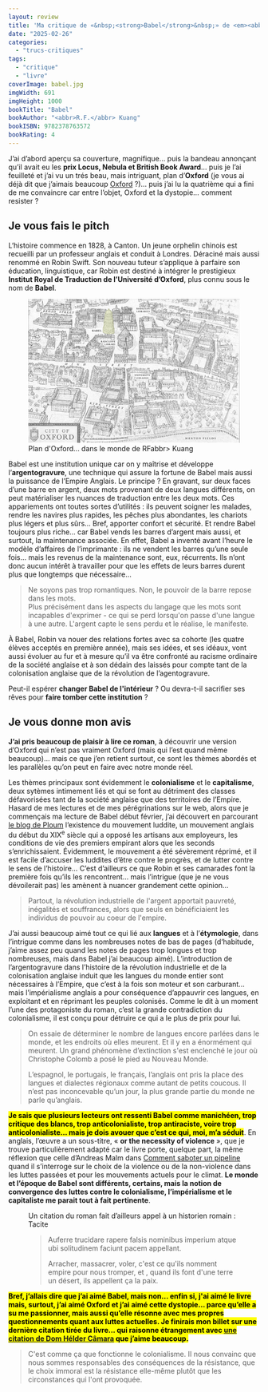 ```yaml
---
layout: review
title: 'Ma critique de «&nbsp;<strong>Babel</strong>&nbsp;» de <em><abbr>R.F.</abbr> Kuang</em>'
date: "2025-02-26"
categories: 
  - "trucs-critiques"
tags: 
  - "critique"
  - "livre"
coverImage: babel.jpg
imgWidth: 691
imgHeight: 1000
bookTitle: "Babel"
bookAuthor: "<abbr>R.F.</abbr> Kuang"
bookISBN: 9782378763572          
bookRating: 4
---
```


<p>J’ai d’abord aperçu sa couverture, magnifique… puis la bandeau annonçant qu’il avait eu les <strong>prix Locus, Nebula et British Book Award</strong>… puis je l’ai feuilleté et j’ai vu un trés beau, mais intriguant, plan d’<strong>Oxford</strong> (je vous ai déjà dit que j’aimais beaucoup <a href="https://sitofotos.6x8.org/index.php?/category/oxford-2">Oxford</a>&nbsp;?)… puis j’ai lu la quatrième qui a fini de me convaincre car entre l’objet, Oxford et la dystopie… comment resister&nbsp;?</p>

<h2>Je vous fais le pitch</h2>

<p>L‘histoire commence en 1828, à Canton. Un jeune orphelin chinois est recueilli par un professeur anglais et conduit à Londres. Déraciné mais aussi renommé en Robin Swift. Son nouveau tuteur s’applique à parfaire son éducation, linguistique, car Robin est destiné à intégrer le prestigieux <strong>Institut Royal de Traduction de l’Université d’Oxford</strong>, plus connu sous le nom de <strong>Babel</strong>.</p>

<figure>
  <img src="/images/2025/02/OxfordMap_Babel.png" alt="Sur ce plan d'Oxford, la tour de Babel se situe a proximité de la Bodléienne et de la Radcliffe Camera">
  <figcaption>Plan d'Oxford... dans le monde de <abbr>RF</abbr>abbr> Kuang</figcaption>
</figure>

<p>Babel est une institution unique car on y maîtrise et développe l’<strong>argentogravure</strong>, une technique qui assure la fortune de Babel mais aussi la puissance de l’Empire Anglais. Le principe&nbsp;? En gravant, sur deux faces d’une barre en argent, deux mots provenant de deux langues différents, on peut matérialiser les nuances de traduction entre les deux mots. Ces appariements ont toutes sortes d’utilités&nbsp;: ils peuvent soigner les malades, rendre les navires plus rapides, les pêches plus abondantes, les chariots plus légers et plus sûrs… Bref, apporter confort et sécurité. Et rendre Babel toujours plus riche… car Babel vends les barres d’argent mais aussi, et surtout, la maintenance associée. En effet, Babel a inventé avant l’heure le modèle d’affaires de l’imprimante&nbsp;: ils ne vendent les barres qu’une seule fois… mais les revenus de la maintenance sont, eux, récurrents. Ils n’ont donc aucun intérêt à travailler pour que les effets de leurs barres durent plus que longtemps que nécessaire…</p>

<blockquote class="citation">
  <p>Ne soyons pas trop romantiques. Non, le pouvoir de la barre repose dans les mots.<br />Plus précisément dans les aspects du langage que les mots sont incapables d'exprimer - ce qui se perd lorsqu'on passe d'une langue à une autre. L'argent capte le sens perdu et le réalise, le manifeste.</p>
</blockquote>

<p>À Babel, Robin va nouer des relations fortes avec sa cohorte (les quatre élèves acceptés en première année), mais ses idées, et ses idéaux, vont aussi évoluer au fur et à mesure qu’il va être confronté au racisme ordinaire de la société anglaise et à son dédain des laissés pour compte tant de la colonisation anglaise que de la révolution de l’agentogravure.</p>
<p>Peut-il espérer <strong>changer Babel de l'intérieur</strong>&nbsp;? Ou devra-t-il sacrifier ses rêves pour <strong>faire tomber cette institution</strong>&nbsp;?</p>

<h2>Je vous donne mon avis</h2>

<p><strong>J’ai pris beaucoup de plaisir à lire ce roman</strong>, à découvrir une version d’Oxford qui n’est pas vraiment Oxford (mais qui l’est quand même beaucoup)… mais ce que j’en retient surtout, ce sont les thèmes abordés et les parallèles qu’on peut en faire avec notre monde réel.</p>

<p>Les thèmes principaux sont évidemment le <strong>colonialisme</strong> et le <strong>capitalisme</strong>, deux sytèmes intimement liés et qui se font au détriment des classes défavorisées tant de la société anglaise que des territoires de l’Empire. Hasard de mes lectures et de mes pérégrinations sur le web, alors que je commençais ma lecture de Babel début février, j’ai découvert en parcourant <a href="https://ploum.net/2025-02-06-decadence-technologique.html">le blog de Ploum</a> l’existence du mouvement luddite, un mouvement anglais du début du XIX<sup>e</sup>&nbsp;siècle qui a opposé les artisans aux employeurs, les conditions de vie des premiers empirant alors que les seconds s’enrichissaient. Évidemment, le mouvement a été sévèrement réprimé, et il est facile d’accuser les luddites d’être contre le progrès, et de lutter contre le sens de l’histoire… C’est d’ailleurs ce que Robin et ses camarades font la première fois qu’ils les rencontrent… mais l’intrigue (que je ne vous dévoilerait pas) les amènent à nuancer grandement cette opinion…</p>

<blockquote class="citation">
  <p>Partout, la révolution industrielle de l'argent apportait pauvreté, inégalités et souffrances, alors que seuls en bénéficiaient les individus de pouvoir au coeur de l'empire.</p>
</blockquote>

<p>J’ai aussi beaucoup aimé tout ce qui lié aux <strong>langues</strong> et à l’<strong>étymologie</strong>, dans l’intrigue comme dans les nombreuses notes de bas de pages (d‘habitude, j’aime assez peu quand les notes de pages trop longues et trop nombreuses, mais dans Babel j’ai beaucoup aimé). L’introduction de l’argentogravure dans l’histoire de la révolution industrielle et de la colonisation anglaise induit que les langues du monde entier sont nécessaires à l’Empire, que c’est à la fois son moteur et son carburant… mais l’impérialisme anglais a pour conséquence d’appauvrir ces langues, en exploitant et en réprimant les peuples colonisés. Comme le dit à un moment l’une des protagoniste du roman, c’est la grande contradiction du colonialisme, il est conçu pour détruire ce qui a le plus de prix pour lui.</p>

<blockquote class="citation"><div>
  <p>On essaie de déterminer le nombre de langues encore parlées dans le monde, et les endroits où elles meurent. Et il y en a énormément qui meurent. Un grand phénomène d’extinction s'est enclenché le jour où Christophe Colomb a posé le pied au Nouveau Monde.</p>
  <p>L’espagnol, le portugais, le français, l’anglais ont pris la place des langues et dialectes régionaux comme autant de petits coucous. Il n’est pas inconcevable qu’un jour, la plus grande partie du monde ne parle qu’anglais.</p>
</div></blockquote>
  
<p><mark><strong>Je sais que plusieurs lecteurs ont ressenti Babel comme manichéen, trop critique des blancs, trop anticolonialiste, trop antiraciste, voire trop anticolonialiste… mais je dois avouer que c’est ce qui, moi, m’a séduit</strong></mark>. En anglais, l’œuvre a un sous-titre, «&nbsp;<strong lang="en">or the necessity of violence</strong>&nbsp;», que je trouve particulièrement adapté car le livre porte, quelque part, la même réflexion que celle d’Andreas Malm dans <a href="https://www.6x8.org/2023/10/ma-critique-de-comment-saboter-un-pipeline-d-andreas-malm/">Comment saboter un pipeline</a> quand il s’interroge sur le choix de la violence ou de la non-violence dans les luttes passées et pour les mouvements actuels pour le climat. <strong>Le monde et l’époque de Babel sont différents, certains, mais la notion de convergence des luttes contre le colonialisme, l’impérialisme et le capitaliste me parait tout à fait pertinente</strong>.</p>
  
<figure>
  <figcaption>Un citation du roman fait d’ailleurs appel à un historien romain&nbsp;: Tacite</figcaption>
  <blockquote class="citation"><div>
    <p class="la">Auferre trucidare rapere falsis nominibus imperium atque ubi solitudinem faciunt pacem appellant.</p>
    <p>Arracher, massacrer, voler, c'est ce qu'ils nomment empire pour nous tromper, et , quand ils font d'une terre un désert, ils appellent ça la paix.</p>
  </div></blockquote>
</figure>

<p><mark><strong>Bref, j’allais dire que j’ai aimé Babel, mais non… enfin si, j'ai aimé le livre mais, surtout, j’ai aimé Oxford et j’ai aimé cette dystopie… parce qu’elle a su me passionner, mais aussi qu’elle résonne avec mes propres questionnements quant aux luttes actuelles. Je finirais mon billet sur une dernière citation tirée du livre… qui raisonne étrangement avec <a href="/2025/02/il-y-a-3-sortes-de-violence/">une citation de Dom Hélder Câmara</a> que j’aime beaucoup.</strong></mark></p>

<blockquote class="citation">
  <p>C'est comme ça que fonctionne le colonialisme. II nous convainc que nous sommes responsables des conséquences de la résistance, que le choix immoral est la résistance elle-même plutôt que les circonstances qui l'ont provoquée.</p>
</blockquote>

